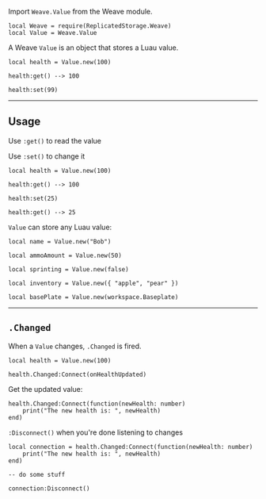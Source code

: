Import `Weave.Value` from the Weave module.

```luau linenums="1"
local Weave = require(ReplicatedStorage.Weave)
local Value = Weave.Value
```

A Weave `Value` is an object that stores a Luau value.

```luau
local health = Value.new(100)

health:get() --> 100

health:set(99)
```

---

## Usage

Use `:get()` to read the value

Use `:set()` to change it

```luau
local health = Value.new(100)

health:get() --> 100

health:set(25)

health:get() --> 25
```

`Value` can store any Luau value:

```luau
local name = Value.new("Bob")

local ammoAmount = Value.new(50)

local sprinting = Value.new(false)

local inventory = Value.new({ "apple", "pear" })

local basePlate = Value.new(workspace.Baseplate)
```

---

## `.Changed`

When a `Value` changes, `.Changed` is fired.

```luau
local health = Value.new(100)

health.Changed:Connect(onHealthUpdated)
```

Get the updated value:

```luau
health.Changed:Connect(function(newHealth: number)
	print("The new health is: ", newHealth)
end)
```

`:Disconnect()` when you're done listening to changes

```luau
local connection = health.Changed:Connect(function(newHealth: number)
	print("The new health is: ", newHealth)
end)

-- do some stuff

connection:Disconnect()
```

<!--
## `:Destroy()`

Call `:Destroy()` just like any Roblox `Instance`

```luau
local health = Value.new(100)

health:Destroy()
```

Values that depends on this `Value` will no longer update.

And `.Changed` will no longer fire.

For advanced users: Yes, this will work with `Trove` and `Maid` -->

